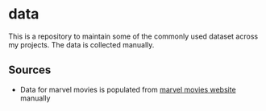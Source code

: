 # data

This is a repository to maintain some of the commonly used dataset across my projects. The data is collected manually.

## Sources

* Data for marvel movies is populated from [marvel movies website](https://www.marvel.com/movies) manually
